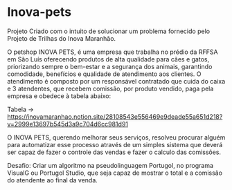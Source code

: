 # Inova-pets
Projeto Criado com o intuito de solucionar um problema fornecido pelo Projeto de Trilhas do Inova Maranhão.

O petshop INOVA PETS, é uma empresa que trabalha no prédio da RFFSA em São Luís oferecendo produtos de alta qualidade para cães e gatos, priorizando sempre o bem-estar e a segurança dos animais, garantindo comodidade, benefícios e qualidade de atendimento aos clientes.
O atendimento é composto por um responsável contratado que cuida do caixa e 3 atendentes, que recebem comissão, por produto vendido, paga pela empresa e obedece à tabela abaixo:

Tabela -> https://inovamaranhao.notion.site/28108543e556469e9deade55a651d218?v=2999e13697b545d3a9c704d6cc981d91

O INOVA PETS, querendo melhorar seus serviços, resolveu procurar alguém para automatizar esse processo através de um simples sistema que deverá ser capaz de fazer o controle das vendas e fazer o calculo das comissões.

 Desafio: Criar um algoritmo na pseudolinguagem Portugol, no programa VisualG ou Portugol Studio, que seja capaz de mostrar o total e a comissão do atendente ao final da venda.

